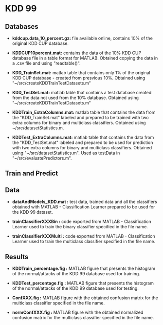# KDD 99

## Databases

- **kddcup.data_10_percent.gz:** file available online, contains 10% of the original KDD CUP database.

- **KDDCUP10percent.mat:** contains the data of the 10% KDD CUP database file in a table format for MATLAB. Obtained copying the data in a .csv file and using "readtable()".

- **KDD_TrainSet.mat:** matlab table that contains only 1% of the original KDD CUP database - created from presvious 10%. Obtained using "~/src/createKDDTrainTestDatasets.m"

- **KDD_TestSet.mat:** matlab table that contains a test database created from the data not used from the 10% database. Obtained using "~/src/createKDDTrainTestDatasets.m"

- **KDDTrain_ExtraColumns.mat:** matlab table that contains the data from the "KDD_TrainSet.mat" labeled and prepared to be trained with two extra columns for binary and multiclass classifiers. Obtained using ~/src/datasetStatistics.m.

- **KDDTest_ExtraColumns.mat:** matlab table that contains the data from the "KDD_TestSet.mat" labeled and prepared to be used for prediction with two extra columns for binary and multiclass classifiers. Obtained using "~/src/datasetStatistics.m". Used as testData in "~/src/evaluatePredictors.m".


## Train and Predict

## Data
- **dataAndModels_KDD.mat :** test data, trained data and all the classifiers obtained with MATLAB - Classification Learner prepared to be used for the KDD 99 dataset.


- **trainClassifierXXXBin :** code exported from MATLAB - Classification Learner used to train the binary classifier specified in the file name.

- **trainClassifierXXXMulti :** code exported from MATLAB - Classification Learner used to train the multiclass classifier specified in the file name.


## Results

- **KDDTrain_percentage.fig :** MATLAB figure that presents the histogram of the normal/attacks of the KDD 99 database used for training. 

- **KDDTest_percentage.fig :** MATLAB figure that presents the histogram of the normal/attacks of the KDD 99 database used for testing. 

- **ConfXXX.fig :** MATLAB figure with the obtained confusion matrix for the multiclass classifier specified in the file name. 

- **normConfXXX.fig :** MATLAB figure with the obtained normalized confusion matrix for the multiclass classifier specified in the file name. 
 
